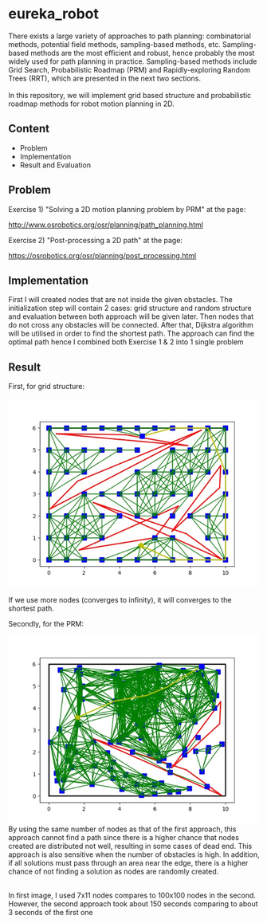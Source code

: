 # eureka_robot
There exists a large variety of approaches to path planning: combinatorial methods, potential field methods, sampling-based methods, etc. Sampling-based methods are the most efficient and robust, hence probably the most widely used for path planning in practice. Sampling-based methods include Grid Search, Probabilistic Roadmap (PRM) and Rapidly-exploring Random Trees (RRT), which are presented in the next two sections.
<br><br>
In this repository, we will implement grid based structure and probabilistic roadmap methods for robot motion planning in 2D.

## Content
* Problem
* Implementation
* Result and Evaluation

## Problem
Exercise 1) "Solving a 2D motion planning problem by PRM" at the page:

http://www.osrobotics.org/osr/planning/path_planning.html

Exercise 2) "Post-processing a 2D path" at the page:

https://osrobotics.org/osr/planning/post_processing.html


## Implementation

First I will created nodes that are not inside the given obstacles. The initialization step will contain 2 cases: grid structure and random structure and evaluation between both approach will be given later. Then nodes that do not cross any obstacles will be connected. After that, Dijkstra algorithm will be utilised in order to find the shortest path. 
The approach can find the optimal path hence I combined both Exercise 1 & 2 into 1 single problem
## Result
First, for grid structure: 
<br><br>
![Grid Structure](grid_structure.jpg) 


If we use more nodes (converges to infinity), it will converges to the shortest path.

Secondly, for the PRM:


![Random Structure](random_structure.jpg)
By using the same number of nodes as that of the first approach, this approach cannot find a path since there is a higher chance that nodes created are distributed not well, resulting in some cases of dead end. This approach is also sensitive when the number of obstacles is high. In addition, if all solutions must pass through an area near the edge, there is a higher chance of not finding a solution as nodes are randomly created.
<br><br>

In first image, I used 7x11 nodes compares to 100x100 nodes in the second. However, the second approach took about 150 seconds comparing to about 3 seconds of the first one

















